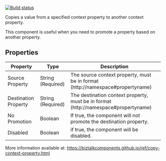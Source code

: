[![Build status](https://ibizsolutions.visualstudio.com/BizTalkComponents/_apis/build/status/CopyContextProperty?branchName=master)](https://ibizsolutions.visualstudio.com/BizTalkComponents/_build/latest?definitionId=617)


Copies a value from a specified context property to another context property.

This component is useful when you need to promote a property based on another property.

## Properties
|Property|Type|Description|
|--|--|--|
|Source Property |String (Required)| The source context property, must be in format (http://namespace#propertyname)|
|Destination Property |String (Required)| The destination context property, must be in format (http://namespace#propertyname)|
|No Promotion| Boolean | If true, the component will not promote the destination property.|
|Disabled| Boolean| if true, the component will be disabled.|

More information available at:
https://biztalkcomponents.github.io/ref/copy-context-property.html